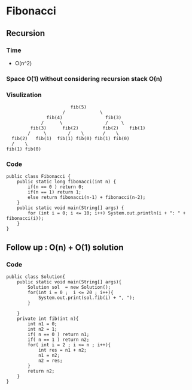# Fibonacci
## Recursion

### Time 
* O(n^2)

### Space O(1) without considering recursion stack O(n)

### Visulization 

```
                        fib(5)   
                     /             \     
               fib(4)                fib(3)   
             /      \                /     \
         fib(3)      fib(2)         fib(2)    fib(1)
        /     \        /    \       /    \  
  fib(2)   fib(1)  fib(1) fib(0) fib(1) fib(0)
  /    \
fib(1) fib(0)
```

### Code 

```
public class Fibonacci {
    public static long fibonacci(int n) {
    	if(n == 0 ) return 0;
        if(n == 1) return 1;
        else return fibonacci(n-1) + fibonacci(n-2);
    }
    public static void main(String[] args) {
        for (int i = 0; i <= 10; i++) System.out.println(i + ": " + fibonacci(i));
    }
}
```

## Follow up : O(n) + O(1) solution
### Code 

```
public class Solution{
	public static void main(String[] args){
		Solution sol  = new Solution();
		for(int i = 0 ;  i <= 20 ; i++){
			System.out.print(sol.fib(i) + ", ");
		}

	}
	private int fib(int n){
		int n1 = 0;
		int n2 = 1;
		if( n == 0 ) return n1;
		if( n == 1 ) return n2;
		for( int i = 2 ; i <= n ; i++){
			int res = n1 + n2;
			n1 = n2;
			n2 = res;	
		}
		return n2;
	} 
}
```
